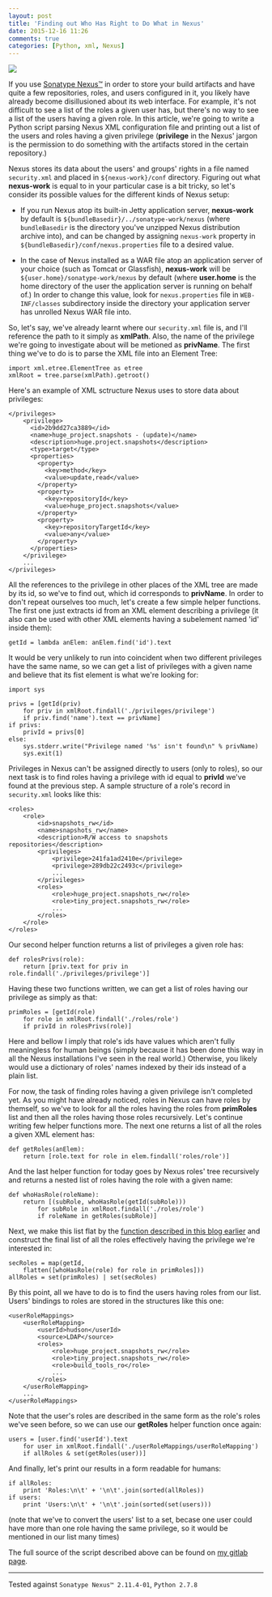 ```yaml
---
layout: post
title: 'Finding out Who Has Right to Do What in Nexus'
date: 2015-12-16 11:26
comments: true
categories: [Python, xml, Nexus]
---
```

![](http://uploads6.wikiart.org/images/gustave-dore/don-quixote-22.jpg)

If you use [Sonatype Nexus™](http://www.sonatype.com/nexus/try-compare-buy/free-downloads) in order to store your build artifacts and have quite a few repositories, roles, and users configured in it, you likely have already become disillusioned about its web interface. For example, it's not difficult to see a list of the roles a given user has, but there's no way to see a list of the users having a given role. In this article, we're going to write a Python script parsing Nexus XML configuration file and printing out a list of the users and roles having a given privilege (**privilege** in the Nexus' jargon is the permission to do something with the artifacts stored in the certain repository.) 

Nexus stores its data about the users' and groups' rights in a file named `security.xml` and placed in `${nexus-work}/conf` directory. Figuring out what **nexus-work** is equal to in your particular case is a bit tricky, so let's consider its possible values for the different kinds of Nexus setup:   

* If you run Nexus atop its built-in Jetty application server, **nexus-work** by default is `${bundleBasedir}/../sonatype-work/nexus` (where `bundleBasedir` is the directory you've unzipped Nexus distribution archive into), and can be changed by assigning `nexus-work` property in `${bundleBasedir}/conf/nexus.properties` file to a desired value.

* In the case of Nexus installed as a WAR file atop an application server of your choice (such as Tomcat or Glassfish), **nexus-work** will be `${user.home}/sonatype-work/nexus` by default (where **user.home** is the home directory of the user the application server is running on behalf of.) In order to change this value, look for `nexus.properties` file in `WEB-INF/classes` subdirectory inside the directory your application server has unrolled Nexus WAR file into.

So, let's say, we've already learnt where our `security.xml` file is, and I'll reference the path to it simply as **xmlPath**. Also, the name of the privilege we're going to investigate about will be metioned as **privName**. The first thing we've to do is to parse the XML file into an Element Tree:

```
import xml.etree.ElementTree as etree
xmlRoot = tree.parse(xmlPath).getroot()
```

Here's an example of XML sctructure Nexus uses to store data about privileges:

```
</privileges>
    <privilege>
      <id>2b9dd27ca3889</id>
      <name>huge_project.snapshots - (update)</name>
      <description>huge.project.snapshots</description>
      <type>target</type>
      <properties>
        <property>
          <key>method</key>
          <value>update,read</value>
        </property>
        <property>
          <key>repositoryId</key>
          <value>huge_project.snapshots</value>
        </property>
        <property>
          <key>repositoryTargetId</key>
          <value>any</value>
        </property>
      </properties>
    </privilege>
    ...
</privileges>
```

All the references to the privilege in other places of the XML tree are made by its id, so we've to find out, which id corresponds to **privName**. In order to don't repeat ourselves too much, let's create a few simple helper functions. The first one just extracts id from an XML element describing a privilege (it also can be used with other XML elements having a subelement named 'id' inside them):

```
getId = lambda anElem: anElem.find('id').text
```

It would be very unlikely to run into coincident when two different privileges have the same name, so we can get a list of privileges with a given name and believe that its fist element is what we're looking for:

```
import sys

privs = [getId(priv)
	for priv in xmlRoot.findall('./privileges/privilege')
	if priv.find('name').text == privName]
if privs:
	privId = privs[0]
else:
	sys.stderr.write("Privilege named '%s' isn't found\n" % privName)
	sys.exit(1)
```

Privileges in Nexus can't be assigned directly to users (only to roles), so our next task is to find roles having a privilege with id equal to **privId** we've found at the previous step. A sample structure of a role's record in `security.xml` looks like this:

```
<roles>
	<role>
		<id>snapshots_rw</id>
		<name>snapshots_rw</name>
		<description>R/W access to snapshots repositories</description>
		<privileges>
			<privilege>241fa1ad2410e</privilege>
			<privilege>289db22c2493c</privilege>
			...
		</privileges>
		<roles>
			<role>huge_project.snapshots_rw</role>
			<role>tiny_project.snapshots_rw</role>
			...
		</roles>
	</role>
</roles>
```

Our second helper function returns a list of privileges a given role has:

```
def rolesPrivs(role):
	return [priv.text for priv in role.findall('./privileges/privilege')]
```

Having these two functions written, we can get a list of roles having our privilege as simply as that:

```
primRoles = [getId(role)
	for role in xmlRoot.findall('./roles/role')
	if privId in rolesPrivs(role)]
```

Here and bellow I imply that role's ids have values which aren't fully meaningless for human beings (simply because it has been done this way in all the Nexus installations I've seen in the real world.) Otherwise, you likely would use a dictionary of roles' names indexed by their ids instead of a plain list.

For now, the task of finding roles having a given privilege isn't completed yet. As you might have already noticed, roles in Nexus can have roles by themself, so we've to look for all the roles having the roles from **primRoles** list and then all the roles having those roles recursively. Let's continue writing few helper functions more. The next one returns a list of all the roles a given XML element has:

```
def getRoles(anElem):
	return [role.text for role in elem.findall('roles/role')]
```

And the last helper function for today goes by Nexus roles' tree recursively and returns a nested list of roles having the role with a given name:

```
def whoHasRole(roleName):
	return [(subRole, whoHasRole(getId(subRole)))
		for subRole in xmlRoot.findall('./roles/role')
		if roleName in getRoles(subRole)]
```

Next, we make this list flat by the [function described in this blog earlier](http://essentia-et-accidentia.logdown.com/posts/335120) and construct the final list of all the roles effectively having the privilege we're interested in:

```
secRoles = map(getId,
	flatten([whoHasRole(role) for role in primRoles]))
allRoles = set(primRoles) | set(secRoles)
```

By this point, all we have to do is to find the users having roles from our list. Users' bindings to roles are stored in the structures like this one:

```
<userRoleMappings>
	<userRoleMapping>
		<userId>hudson</userId>
		<source>LDAP</source>
		<roles>
			<role>huge_project.snapshots_rw</role>
			<role>tiny_project.snapshots_rw</role>
			<role>build_tools_ro</role>
			...
		</roles>
	</userRoleMapping>
	...
</userRoleMappings>
```

Note that the user's roles are described in the same form as the role's roles we've seen before, so we can use our **getRoles** helper function once again:

```
users = [user.find('userId').text
	for user in xmlRoot.findall('./userRoleMappings/userRoleMapping')
	if allRoles & set(getRoles(user))]
```

And finally, let's print our results in a form readable for humans:

```
if allRoles:
	print 'Roles:\n\t' + '\n\t'.join(sorted(allRoles))
if users:
	print 'Users:\n\t' + '\n\t'.join(sorted(set(users)))
```

(note that we've to convert the users' list to a set, becase one user could have more than one role having the same privilege, so it would be mentioned in our list many times)

The full source of the script described above can be found on [my gitlab page](https://github.com/alces/essentia-et-accidentia/blob/master/code-samples/nexusWhoHasPrivilege.py).

----

Tested against `Sonatype Nexus™ 2.11.4-01`, `Python 2.7.8`